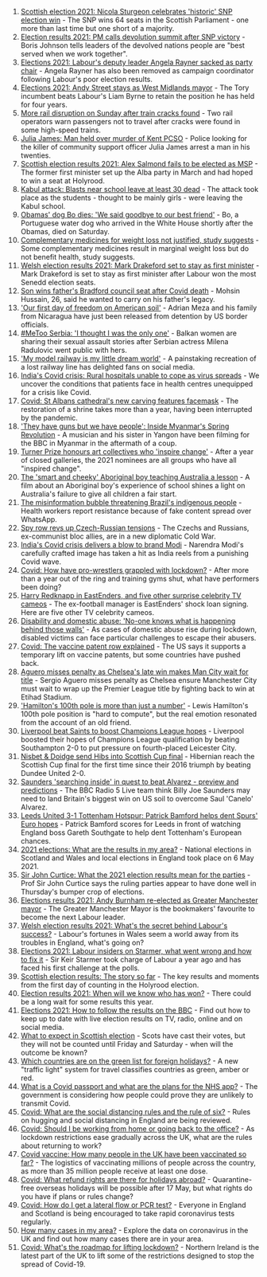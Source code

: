 1. [Scottish election 2021: Nicola Sturgeon celebrates 'historic' SNP election win](https://www.bbc.co.uk/news/uk-scotland-scotland-politics-57038039) - The SNP wins 64 seats in the Scottish Parliament - one more than last time but one short of a majority.
2. [Election results 2021: PM calls devolution summit after SNP victory](https://www.bbc.co.uk/news/uk-57043758) - Boris Johnson tells leaders of the devolved nations people are "best served when we work together".
3. [Elections 2021: Labour's deputy leader Angela Rayner sacked as party chair](https://www.bbc.co.uk/news/uk-politics-57037839) - Angela Rayner has also been removed as campaign coordinator following Labour's poor election results.
4. [Elections 2021: Andy Street stays as West Midlands mayor](https://www.bbc.co.uk/news/uk-england-birmingham-57038203) - The Tory incumbent beats Labour's Liam Byrne to retain the position he has held for four years.
5. [More rail disruption on Sunday after train cracks found](https://www.bbc.co.uk/news/uk-57042384) - Two rail operators warn passengers not to travel after cracks were found in some high-speed trains.
6. [Julia James: Man held over murder of Kent PCSO](https://www.bbc.co.uk/news/uk-england-57036831) - Police looking for the killer of community support officer Julia James arrest a man in his twenties.
7. [Scottish election results 2021: Alex Salmond fails to be elected as MSP](https://www.bbc.co.uk/news/uk-scotland-scotland-politics-57040185) - The former first minister set up the Alba party in March and had hoped to win a seat at Holyrood.
8. [Kabul attack: Blasts near school leave at least 30 dead](https://www.bbc.co.uk/news/world-asia-57040713) - The attack took place as the students - thought to be mainly girls - were leaving the Kabul school.
9. [Obamas' dog Bo dies: 'We said goodbye to our best friend'](https://www.bbc.co.uk/news/world-us-canada-57043456) - Bo, a Portuguese water dog who arrived in the White House shortly after the Obamas, died on Saturday.
10. [Complementary medicines for weight loss not justified, study suggests](https://www.bbc.co.uk/news/health-57039848) - Some complementary medicines result in marginal weight loss but do not benefit health, study suggests.
11. [Welsh election results 2021: Mark Drakeford set to stay as first minister](https://www.bbc.co.uk/news/uk-wales-57031725) - Mark Drakeford is set to stay as first minister after Labour won the most Senedd election seats.
12. [Son wins father's Bradford council seat after Covid death](https://www.bbc.co.uk/news/uk-england-leeds-57043008) - Mohsin Hussain, 26, said he wanted to carry on his father's legacy.
13. ['Our first day of freedom on American soil'](https://www.bbc.co.uk/news/world-us-canada-57022918) - Adrian Meza and his family from Nicaragua have just been released from detention by US border officials.
14. [#MeToo Serbia: 'I thought I was the only one'](https://www.bbc.co.uk/news/world-europe-57011605) - Balkan women are sharing their sexual assault stories after Serbian actress Milena Radulovic went public with hers.
15. ['My model railway is my little dream world'](https://www.bbc.co.uk/news/uk-england-leicestershire-57025809) - A painstaking recreation of a lost railway line has delighted fans on social media.
16. [India's Covid crisis: Rural hospitals unable to cope as virus spreads](https://www.bbc.co.uk/news/world-asia-india-57029452) - We uncover the conditions that patients face in health centres unequipped for a crisis like Covid.
17. [Covid: St Albans cathedral's new carving features facemask](https://www.bbc.co.uk/news/uk-england-beds-bucks-herts-57023017) - The restoration of a shrine takes more than a year, having been interrupted by the pandemic.
18. ['They have guns but we have people': Inside Myanmar's Spring Revolution](https://www.bbc.co.uk/news/world-asia-57016528) - A musician and his sister in Yangon have been filming for the BBC in Myanmar in the aftermath of a coup.
19. [Turner Prize honours art collectives who 'inspire change'](https://www.bbc.co.uk/news/entertainment-arts-57014187) - After a year of closed galleries, the 2021 nominees are all groups who have all "inspired change".
20. [The 'smart and cheeky' Aboriginal boy teaching Australia a lesson](https://www.bbc.co.uk/news/stories-56544429) - A film about an Aboriginal boy's experience of school shines a light on Australia's failure to give all children a fair start.
21. [The misinformation bubble threatening Brazil's indigenous people](https://www.bbc.co.uk/news/blogs-trending-56919424) - Health workers report resistance because of fake content spread over WhatsApp.
22. [Spy row revs up Czech-Russian tensions](https://www.bbc.co.uk/news/world-europe-57008363) - The Czechs and Russians, ex-communist bloc allies, are in a new diplomatic Cold War.
23. [India's Covid crisis delivers a blow to brand Modi](https://www.bbc.co.uk/news/world-asia-india-56970569) - Narendra Modi's carefully crafted image has taken a hit as India reels from a punishing Covid wave.
24. [Covid: How have pro-wrestlers grappled with lockdown?](https://www.bbc.co.uk/news/uk-england-56987610) - After more than a year out of the ring and training gyms shut, what have performers been doing?
25. [Harry Redknapp in EastEnders, and five other surprise celebrity TV cameos](https://www.bbc.co.uk/news/entertainment-arts-56996345) - The ex-football manager is EastEnders' shock loan signing. Here are five other TV celebrity cameos.
26. [Disability and domestic abuse: 'No-one knows what is happening behind those walls'](https://www.bbc.co.uk/news/disability-56197682) - As cases of domestic abuse rise during lockdown, disabled victims can face particular challenges to escape their abusers.
27. [Covid: The vaccine patent row explained](https://www.bbc.co.uk/news/business-57016260) - The US says it supports a temporary lift on vaccine patents, but some countries have pushed back.
28. [Aguero misses penalty as Chelsea's late win makes Man City wait for title](https://www.bbc.co.uk/sport/football/56953530) - Sergio Aguero misses penalty as Chelsea ensure Manchester City must wait to wrap up the Premier League title by fighting back to win at Etihad Stadium.
29. ['Hamilton's 100th pole is more than just a number'](https://www.bbc.co.uk/sport/formula1/57041848) - Lewis Hamilton's 100th pole position is "hard to compute", but the real emotion resonated from the account of an old friend.
30. [Liverpool beat Saints to boost Champions League hopes](https://www.bbc.co.uk/sport/football/56953531) - Liverpool boosted their hopes of Champions League qualification by beating Southampton 2-0 to put pressure on fourth-placed Leicester City.
31. [Nisbet & Doidge send Hibs into Scottish Cup final](https://www.bbc.co.uk/sport/football/56953558) - Hibernian reach the Scottish Cup final for the first time since their 2016 triumph by beating Dundee United 2-0.
32. [Saunders 'searching inside' in quest to beat Alvarez - preview and predictions](https://www.bbc.co.uk/sport/boxing/57013523) - The BBC Radio 5 Live team think Billy Joe Saunders may need to land Britain's biggest win on US soil to overcome Saul 'Canelo' Alvarez.
33. [Leeds United 3-1 Tottenham Hotspur: Patrick Bamford helps dent Spurs' Euro hopes](https://www.bbc.co.uk/sport/football/56953532) - Patrick Bamford scores for Leeds in front of watching England boss Gareth Southgate to help dent Tottenham's European chances.
34. [2021 elections: What are the results in my area?](https://www.bbc.co.uk/news/56129210) - National elections in Scotland and Wales and local elections in England took place on 6 May 2021.
35. [Sir John Curtice: What the 2021 election results mean for the parties](https://www.bbc.co.uk/news/uk-politics-57040175) - Prof Sir John Curtice says the ruling parties appear to have done well in Thursday's bumper crop of elections.
36. [Elections results 2021: Andy Burnham re-elected as Greater Manchester mayor](https://www.bbc.co.uk/news/uk-england-manchester-57037359) - The Greater Manchester Mayor is the bookmakers' favourite to become the next Labour leader.
37. [Welsh election results 2021: What's the secret behind Labour's success?](https://www.bbc.co.uk/news/uk-wales-politics-57037388) - Labour's fortunes in Wales seem a world away from its troubles in England, what's going on?
38. [Elections 2021: Labour insiders on Starmer, what went wrong and how to fix it](https://www.bbc.co.uk/news/uk-politics-57024995) - Sir Keir Starmer took charge of Labour a year ago and has faced his first challenge at the polls.
39. [Scottish election results: The story so far](https://www.bbc.co.uk/news/uk-scotland-scotland-politics-57033767) - The key results and moments from the first day of counting in the Holyrood election.
40. [Election results 2021: When will we know who has won?](https://www.bbc.co.uk/news/uk-politics-56581106) - There could be a long wait for some results this year.
41. [Elections 2021: How to follow the results on the BBC](https://www.bbc.co.uk/news/uk-politics-56930132) - Find out how to keep up to date with live election results on TV, radio, online and on social media.
42. [What to expect in Scottish election](https://www.bbc.co.uk/news/uk-scotland-scotland-politics-56972971) - Scots have cast their votes, but they will not be counted until Friday and Saturday - when will the outcome be known?
43. [Which countries are on the green list for foreign holidays?](https://www.bbc.co.uk/news/explainers-52544307) - A new "traffic light" system for travel classifies countries as green, amber or red.
44. [What is a Covid passport and what are the plans for the NHS app?](https://www.bbc.co.uk/news/explainers-55718553) - The government is considering how people could prove they are unlikely to transmit Covid.
45. [Covid: What are the social distancing rules and the rule of six?](https://www.bbc.co.uk/news/uk-51506729) - Rules on hugging and social distancing in England are being reviewed.
46. [Covid: Should I be working from home or going back to the office?](https://www.bbc.co.uk/news/business-52567567) - As lockdown restrictions ease gradually across the UK, what are the rules about returning to work?
47. [Covid vaccine: How many people in the UK have been vaccinated so far?](https://www.bbc.co.uk/news/health-55274833) - The logistics of vaccinating millions of people across the country, as more than 35 million people receive at least one dose.
48. [Covid: What refund rights are there for holidays abroad?](https://www.bbc.co.uk/news/business-51615412) - Quarantine-free overseas holidays will be possible after 17 May, but what rights do you have if plans or rules change?
49. [Covid: How do I get a lateral flow or PCR test?](https://www.bbc.co.uk/news/health-51943612) - Everyone in England and Scotland is being encouraged to take rapid coronavirus tests regularly.
50. [How many cases in my area?](https://www.bbc.co.uk/news/uk-51768274) - Explore the data on coronavirus in the UK and find out how many cases there are in your area.
51. [Covid: What's the roadmap for lifting lockdown?](https://www.bbc.co.uk/news/explainers-52530518) - Northern Ireland is the latest part of the UK to lift some of the restrictions designed to stop the spread of Covid-19.
